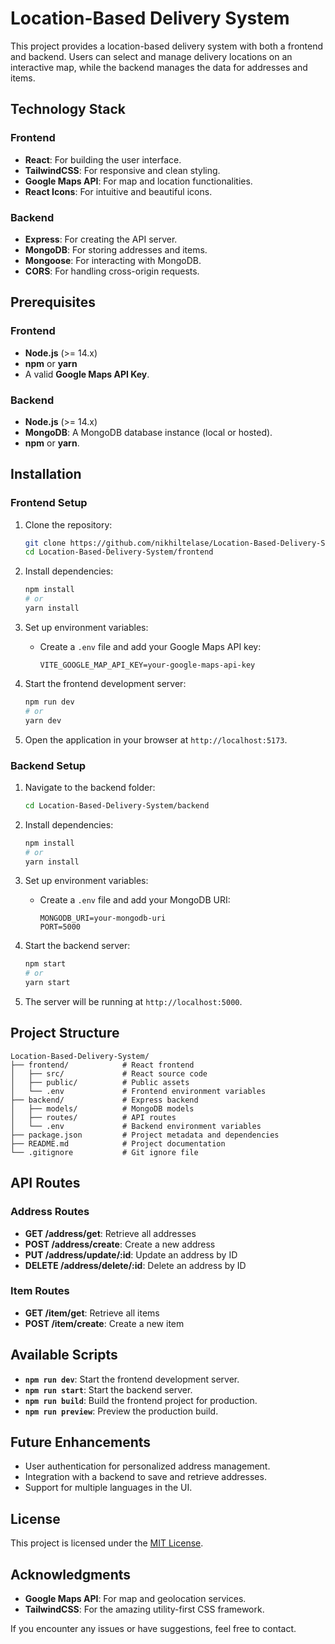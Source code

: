 # Location-Based Delivery System

This project provides a location-based delivery system with both a frontend and backend. Users can select and manage delivery locations on an interactive map, while the backend manages the data for addresses and items.

## Technology Stack

### Frontend
- **React**: For building the user interface.
- **TailwindCSS**: For responsive and clean styling.
- **Google Maps API**: For map and location functionalities.
- **React Icons**: For intuitive and beautiful icons.

### Backend
- **Express**: For creating the API server.
- **MongoDB**: For storing addresses and items.
- **Mongoose**: For interacting with MongoDB.
- **CORS**: For handling cross-origin requests.

## Prerequisites

### Frontend
- **Node.js** (>= 14.x)
- **npm** or **yarn**
- A valid **Google Maps API Key**.

### Backend
- **Node.js** (>= 14.x)
- **MongoDB**: A MongoDB database instance (local or hosted).
- **npm** or **yarn**.

## Installation

### Frontend Setup

1. Clone the repository:
   ```bash
   git clone https://github.com/nikhiltelase/Location-Based-Delivery-System.git
   cd Location-Based-Delivery-System/frontend
   ```

2. Install dependencies:
   ```bash
   npm install
   # or
   yarn install
   ```

3. Set up environment variables:
   - Create a `.env` file and add your Google Maps API key:
     ```env
     VITE_GOOGLE_MAP_API_KEY=your-google-maps-api-key
     ```

4. Start the frontend development server:
   ```bash
   npm run dev
   # or
   yarn dev
   ```

5. Open the application in your browser at `http://localhost:5173`.

### Backend Setup

1. Navigate to the backend folder:
   ```bash
   cd Location-Based-Delivery-System/backend
   ```

2. Install dependencies:
   ```bash
   npm install
   # or
   yarn install
   ```

3. Set up environment variables:
   - Create a `.env` file and add your MongoDB URI:
     ```env
     MONGODB_URI=your-mongodb-uri
     PORT=5000
     ```

4. Start the backend server:
   ```bash
   npm start
   # or
   yarn start
   ```

5. The server will be running at `http://localhost:5000`.

## Project Structure

```plaintext
Location-Based-Delivery-System/
├── frontend/            # React frontend
│   ├── src/             # React source code
│   ├── public/          # Public assets
│   └── .env             # Frontend environment variables
├── backend/             # Express backend
│   ├── models/          # MongoDB models
│   ├── routes/          # API routes
│   └── .env             # Backend environment variables
├── package.json         # Project metadata and dependencies
├── README.md            # Project documentation
└── .gitignore           # Git ignore file
```

## API Routes

### Address Routes
- **GET /address/get**: Retrieve all addresses
- **POST /address/create**: Create a new address
- **PUT /address/update/:id**: Update an address by ID
- **DELETE /address/delete/:id**: Delete an address by ID

### Item Routes
- **GET /item/get**: Retrieve all items
- **POST /item/create**: Create a new item

## Available Scripts

- **`npm run dev`**: Start the frontend development server.
- **`npm run start`**: Start the backend server.
- **`npm run build`**: Build the frontend project for production.
- **`npm run preview`**: Preview the production build.

## Future Enhancements

- User authentication for personalized address management.
- Integration with a backend to save and retrieve addresses.
- Support for multiple languages in the UI.

## License

This project is licensed under the [MIT License](LICENSE).

## Acknowledgments

- **Google Maps API**: For map and geolocation services.
- **TailwindCSS**: For the amazing utility-first CSS framework.

If you encounter any issues or have suggestions, feel free to contact.

